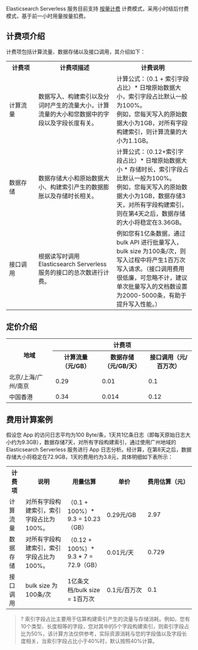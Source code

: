 Elasticsearch Serverless 服务目前支持 [按量计费](https://cloud.tencent.com/document/product/555/9617) 计费模式，采用小时结后付费模式，基于前一小时用量按量扣费。

## 计费项介绍
计费项包括计算流量、数据存储以及接口调用，其介绍如下：
<table>
<tr>
<th class="tg-llyw" colspan="2" width=15%>计费项</th>
<th class="tg-llyw" colspan="2" width=40%>计费项描述</th>
<th class="tg-llyw" colspan="2" width=40%>计费说明</th>
</tr>
<tr>
<td class="tg-llyw" colspan="2" width=15%>计算流量</td>
<td class="tg-llyw" colspan="2" width=40%>数据写入、构建索引以及分词时产生的流量大小，计算流量的大小和您数据中的字段以及字段长度有关。</td>
<td class="tg-llyw" colspan="2" width=40%>计算公式：（0.1 + 索引字段占比）* 日增原始数据大小，索引字段占比默认一般为100%。<br>例如，您每天写入的原始数据大小为1GB，对所有字段构建索引，则计算流量的大小为1.1GB。</td>
</tr>
<tr>
<td class="tg-llyw" colspan="2" width=15%>数据存储</td>
<td class="tg-llyw" colspan="2" width=40%>数据存储大小和原始数据大小、构建索引产生的数据膨胀以及存储时长相关。</td>
<td class="tg-llyw" colspan="2" width=40%>计算公式：（0.12+索引字段占比）* 日增原始数据大小 * 存储时长，索引字段占比默认一般为100%。<br>例如，您每天写入的原始数据大小为1GB，数据存储3天，对所有字段构建索引，则在第4天之后，数据存储的大小将稳定在3.36GB。</td>
<tr>
<td class="tg-llyw" colspan="2" width=15%>接口调用</td>
<td class="tg-llyw" colspan="2" width=40%>根据读写时调用 Elasticsearch Serverless 服务的接口的总次数进行计费。</td>
<td class="tg-llyw" colspan="2" width=40%>例如您有1亿条数据，通过 bulk API 进行批量写入，bulk size 为100条/次，则写入过程中将产生1百万次写入请求。（接口调用费用很低廉，可忽略不计，建议单次批量写入的文档数设置为2000-5000条，有助于提升写入性能。）</td>
</tr>
</table>

## 定价介绍
<table>
<tr>
<th rowspan="2" width=25%>地域</th>
<th colspan=3>计费项</th>
</tr>
<tr>
<th class="tg-llyw" width=25%>计算流量（元/GB）</th>
<th class="tg-llyw"  width=25%>数据存储（元/GB/天）</th>
<th class="tg-llyw" width=25%>接口调用（元/百万次）</th>
</tr>
<tr>
<td width=25%>北京/上海/广州/南京</td>
<td width=25%>0.29</td>
<td width=25%>0.01</td>
<td width=25%>0.1</td>
</tr>
<tr>
<td width=25%>中国香港</td>
<td width=25%>0.34</td>
<td width=25%>0.014</td>
<td width=25%> 0.12</td>
</tr>
</table>

## 费用计算案例
假设您 App 的访问日志平均为100 Byte/条，1天共1亿条日志（即每天原始日志大小约为9.3GB），数据存储7天，对所有字段构建索引，通过使用广州地域的 Elasticsearch Serverless 服务进行 App 日志分析。经计算，在第8天之后，数据存储大小将稳定在72.9GB，1天的费用约为3.8元，具体明细如下表所示：
<table>
    <tr>
    <th class="tg-llyw" width=10%>计费项</th>
    <th class="tg-llyw"  width=10%>说明</th>
    <th class="tg-llyw"  width=35%>用量估算</th>
    <th class="tg-llyw"  width=25%>单价</th>
    <th class="tg-llyw"  width=10%><nobr>费用估算（元）</th>
    </tr>
    <tr>
    <td class="tg-llyw"  width=15%>计算流量</td>
    <td class="tg-llyw"  width=40%>对所有字段构建索引，索引字段占比为100%。</td>
    <td class="tg-llyw"  width=15%>（0.1 + 100%）* 9.3 = 10.23（GB）</td>
    <td class="tg-llyw"  width=15%>0.29元/GB</td>
    <td class="tg-llyw"  width=15%>2.97</td>
    </tr>
    <tr>
    <td class="tg-llyw"  width=15%>数据存储</td>
    <td class="tg-llyw"  width=40%>对所有字段构建索引，索引字段占比为100%。</td>
    <td class="tg-llyw"  width=15%>（0.12 + 100%）* 9.3 * 7 = 72.9（GB）</td>
    <td class="tg-llyw"  width=15%>0.01元/天</td>
    <td class="tg-llyw"  width=15%>0.729</td>
    </tr>
    <tr>
    <td class="tg-llyw"  width=15%>接口调用</td>
    <td class="tg-llyw"  width=40%>bulk size 为100条/次</td>
    <td class="tg-llyw"  width=15%>1亿条文档/bulk size = 1百万次</td>
    <td class="tg-llyw"  width=15%><nobr>0.1元/百万次</td>
    <td class="tg-llyw"  width=15%>0.1</td>
    </tr>
</table>

>? 索引字段占比主要用于估算构建索引产生的流量与存储消耗。例如，您有10个类型、长度相等的字段，您对其中的5个字段构建索引，则索引字段占比为50%，该计算方法仅供参考，实际资源消耗与您的字段值以及字段长度相关，当索引字段占比小于40%时，默认按照40%计算。


